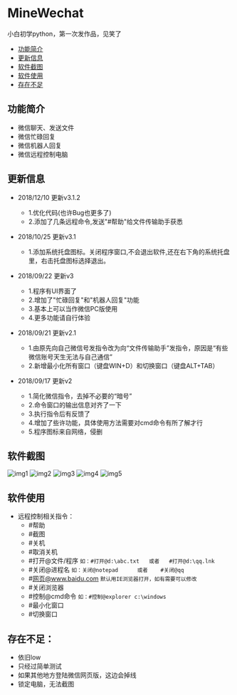 # MineWechat
小白初学python，第一次发作品，见笑了
- [功能简介](#功能简介)
- [更新信息](#更新信息)
- [软件截图](#软件截图)
- [软件使用](#软件使用)
- [存在不足](#存在不足)


## 功能简介
- 微信聊天、发送文件
- 微信忙碌回复
- 微信机器人回复
- 微信远程控制电脑

## 更新信息

- 2018/12/10  更新v3.1.2
  - 1.优化代码(也许Bug也更多了)
  - 2.添加了几条远程命令,发送"#帮助"给文件传输助手获悉

- 2018/10/25  更新v3.1
  - 1.添加系统托盘图标。关闭程序窗口,不会退出软件,还在右下角的系统托盘里，右击托盘图标选择退出。

- 2018/09/22  更新v3
  - 1.程序有UI界面了
  - 2.增加了"忙碌回复"和"机器人回复"功能
  - 3.基本上可以当作微信PC版使用
  - 4.更多功能请自行体验

- 2018/09/21  更新v2.1
  - 1.由原先向自己微信号发指令改为向“文件传输助手”发指令，原因是“有些微信账号天生无法与自己通信”
  - 2.新增最小化所有窗口（键盘WIN+D）和切换窗口（键盘ALT+TAB）

- 2018/09/17  更新v2
  - 1.简化微信指令，去掉不必要的“暗号”
  - 2.命令窗口的输出信息对齐了一下
  - 3.执行指令后有反馈了
  - 4.增加了些许功能，具体使用方法需要对cmd命令有所了解才行
  - 5.程序图标来自网络，侵删

## 软件截图
![img1](https://attach.52pojie.cn/forum/201809/22/184703di1k77bc3wno713o.png)
![img2](https://attach.52pojie.cn/forum/201809/22/184703x8z1kwm12kzd0ftd.png)
![img3](https://attach.52pojie.cn/forum/201809/22/184702w55mgut3mt055td5.png)
![img4](https://attach.52pojie.cn/forum/201809/22/184829ned968o3f33m28z4.png)
![img5](https://attach.52pojie.cn/forum/201809/22/185625ch8ysripyiwveiyh.png)


## 软件使用
- 远程控制相关指令：
  -  #帮助
  -  #截图
  -  #关机
  -  #取消关机
  -  #打开@文件/程序                `如：#打开@d:\abc.txt   或者   #打开@d:\qq.lnk`
  -  #关闭@进程名                   `如：关闭@notepad      或者    #关闭@qq`
  -  #网页@www.baidu.com           `默认用IE浏览器打开，如有需要可以修改`
  -  #关闭浏览器
  -  #控制@cmd命令                  `如：#控制@explorer c:\windows`   
  -  #最小化窗口
  -  #切换窗口

## 存在不足：
  -  依旧low
  -  只经过简单测试
  -  如果其他地方登陆微信网页版，这边会掉线
  -  锁定电脑，无法截图


    
    
      

